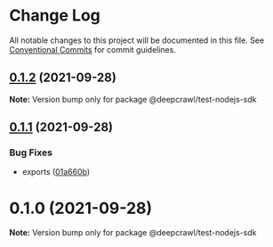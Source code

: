 # Change Log

All notable changes to this project will be documented in this file.
See [Conventional Commits](https://conventionalcommits.org) for commit guidelines.

## [0.1.2](https://github.com/deepcrawl/deepcrawl-test/compare/@deepcrawl/test-nodejs-sdk@0.1.1...@deepcrawl/test-nodejs-sdk@0.1.2) (2021-09-28)

**Note:** Version bump only for package @deepcrawl/test-nodejs-sdk





## [0.1.1](https://github.com/deepcrawl/deepcrawl-test/compare/@deepcrawl/test-nodejs-sdk@0.1.0...@deepcrawl/test-nodejs-sdk@0.1.1) (2021-09-28)


### Bug Fixes

* exports ([01a660b](https://github.com/deepcrawl/deepcrawl-test/commit/01a660b1f9e0f7a4d2a86e37ece985a1c4d67870))





# 0.1.0 (2021-09-28)

**Note:** Version bump only for package @deepcrawl/test-nodejs-sdk
